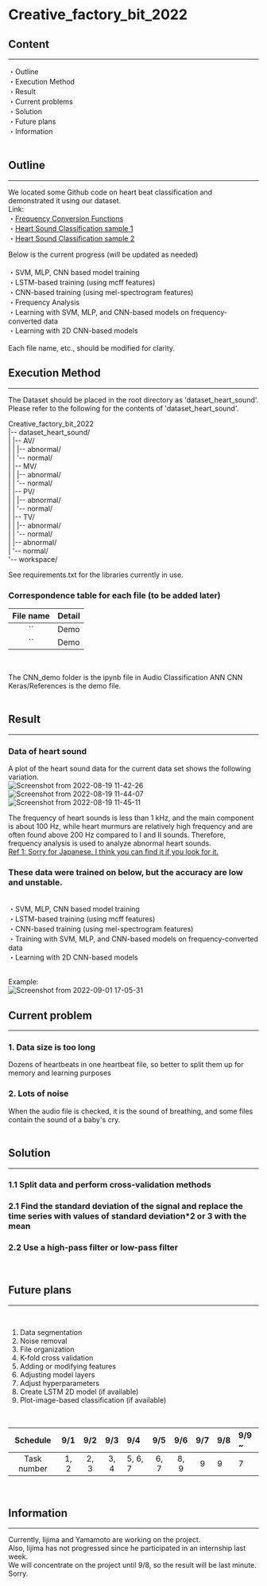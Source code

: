 # Creative_factory_bit_2022

## Content
---
・Outline  
・Execution Method  
・Result  
・Current problems  
・Solution  
・Future plans  
・Information  
<br>

## Outline
---
We located some Github code on heart beat classification and demonstrated it using our dataset.  
Link:  
・[Frequency Conversion Functions](https://github.com/nicolaxs69/Phonocardiogram_Processing)  
・[Heart Sound Classification sample 1](https://github.com/aptr288/Heart_Sound_Classification)  
・[Heart Sound Classification sample 2](https://github.com/18D070001/Heart_sound_classification)  
  
Below is the current progress (will be updated as needed)  
<br>
・SVM, MLP, CNN based model training  
・LSTM-based training (using mcff features)  
・CNN-based training (using mel-spectrogram features)  
・Frequency Analysis  
・Learning with SVM, MLP, and CNN-based models on frequency-converted data  
・Learning with 2D CNN-based models  
<br>
Each file name, etc., should be modified for clarity. 
<br>

## Execution Method 
---
The Dataset should be placed in the root directory as 'dataset_heart_sound'.
Please refer to the following for the contents of 'dataset_heart_sound'.  

Creative_factory_bit_2022<br>
|-- dataset_heart_sound/<br>
|	|-- AV/<br>
| |	|-- abnormal/<br>
| |	'-- normal/<br>
| |-- MV/<br>
| |	|-- abnormal/<br>
| |	'-- normal/<br>
| |-- PV/<br>
| |	|-- abnormal/<br>
| |	'-- normal/<br>
| |-- TV/<br>
| |	|-- abnormal/<br>
| |	'-- normal/<br>
| |-- abnormal/<br>
| '-- normal/<br>
'-- workspace/<br>

See requirements.txt for the libraries currently in use.<br>
### Correspondence table for each file (to be added later)<br>
| File name | Detail | 
| :---------:| :------------------ |
| `` | Demo | 
| `` | Demo | 
<br>

The CNN_demo folder is the ipynb file in Audio Classification ANN CNN Keras/References is the demo file.  
<br>

## Result
---
### Data of heart sound
A plot of the heart sound data for the current data set shows the following variation.<br>
![Screenshot from 2022-08-19 11-42-26](https://user-images.githubusercontent.com/52558553/187862288-c509ddaa-35cb-490a-be8a-abfcd6a65d64.png)
![Screenshot from 2022-08-19 11-44-07](https://user-images.githubusercontent.com/52558553/187862311-51a80084-e7c5-4da5-976c-1035ee6003ea.png)
![Screenshot from 2022-08-19 11-45-11](https://user-images.githubusercontent.com/52558553/187862326-5229c973-eba3-4a2d-a4c5-e61dea5d0e58.png)

The frequency of heart sounds is less than 1 kHz, and the main component is about 100 Hz, while heart murmurs are relatively high frequency and are often found above 200 Hz compared to I and II sounds. Therefore, frequency analysis is used to analyze abnormal heart sounds.  
[Ref 1: Sorry for Japanese. I think you can find it if you look for it.](https://www.cst.nihon-u.ac.jp/research/gakujutu/53/pdf/M-20.pdf)  
 

### These data were trained on below, but the accuracy are low  and unstable.    
<br>
・SVM, MLP, CNN based model training<br>
・LSTM-based training (using mcff features)<br>  
・CNN-based training (using mel-spectrogram features)<br>  
・Training with SVM, MLP, and CNN-based models on frequency-converted data<br>  
・Learning with 2D CNN-based models<br>  
<br>

Example:  
![Screenshot from 2022-09-01 17-05-31](https://user-images.githubusercontent.com/52558553/187864502-3b8052d3-30ad-4a58-b3b8-cdd795c72446.png)
<br>

## Current problem
---
### 1. Data size is too long   
Dozens of heartbeats in one heartbeat file, so better to split them up for memory and learning purposes
### 2. Lots of noise  
When the audio file is checked, it is the sound of breathing, and some files contain the sound of a baby's cry.  
<br>

## Solution
---

### 1.1 Split data and perform cross-validation methods
### 2.1 Find the standard deviation of the signal and replace the time series with values of standard deviation*2 or 3 with the mean
### 2.2 Use a high-pass filter or low-pass filter
<br>

## Future plans
---
<br>

1. Data segmentation  
2. Noise removal  
3. File organization  
4. K-fold cross validation  
5. Adding or modifying features  
6. Adjusting model layers 
7. Adjust hyperparameters 
8. Create LSTM 2D model (if available) 
9. Plot-image-based classification (if available)  
<br>

| Schedule | 9/1 | 9/2 | 9/3 | 9/4 | 9/5 | 9/6 | 9/7 | 9/8 | 9/9 ~ |  
|:-----------:|:-----------:|:-----------:|:-----------:|:-----------|:-----------:|:-----------:|:-----------:|:-----------|:-----------|  
| Task number | 1, 2 | 2, 3 | 3, 4 | 5, 6, 7 | 6, 7 | 8, 9 | 9 | 9 | 7 |  
<br>

## Information
---
Currently, Iijima and Yamamoto are working on the project.  
Also, Iijima has not progressed since he participated in an internship last week.  
We will concentrate on the project until 9/8, so the result will be last minute.  
Sorry.